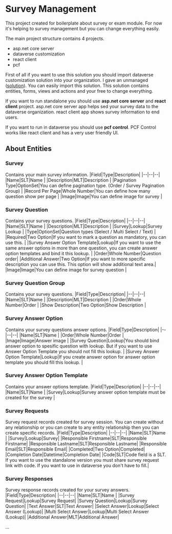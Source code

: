 # Survey Management

This project created for boilerplate about survey or exam module. For now it's helping to survey management but you can change everything easily. 

The main project structure contains 4 projects. 
- asp.net core server
- dataverse customization
- react client
- pcf

First of all if you want to use this solution you should import dataverse customization solution into your organization. I gave an unmanaged ([solution](https://github.com/hzengindev/survey-management/blob/main/src/dataverse-customization/SurveyManagement_1_0_0_1.zip)). You can easily import this solution. This solution contains entities, forms, views and actions and your free to change everything.

If you want to run standalone you should use **asp.net core server** and **react client** project. asp.net core server app helps sed your survey data to the dataverse organization. react client app shows survey information to end users.

If you want to run in dataverse you should use **pcf control**. PCF Control works like react client and has a very user friendly UI.

## About Entities

### Survey
 Contains your main survey information.
|Field|Type|Description|
|--|--|--|
|Name|SLT|Name |
|Description|MLT|Description |
|Pagination Type|OptionSet|You can define pagination type. (Order / Survey Pagination Group) |
|Record Per Page|Whole Number|You can define how many question show per page |
|Image|Image|You can define image for survey |

### Survey Question
 Contains your survey questions.
|Field|Type|Description|
|--|--|--|
|Name|SLT|Name |
|Description|MLT|Description |
|Survey|Lookup|Survey Lookup |
|Type|OptionSet|Question types (Select / Multi Select / Text) |
|Required|Two Option|If you want to mark a question as mandatory, you can use this. |
|Survey Answer Option Template|Lookup|If you want to use the same answer options in more than one question, you can create answer option templates and bind it this lookup. |
|Order|Whole Number|Question order|
|Additional Answer|Two Option|If you want to more specific description you can use this. This option will show additional text area.|
|Image|Image|You can define image for survey question |

### Survey Question Group
 Contains your survey questions.
|Field|Type|Description|
|--|--|--|
|Name|SLT|Name |
|Description|MLT|Description |
|Order|Whole Number|Order |
|Show Description|Two Option|Show Description |

### Survey Answer Option
 Contains your survey questions answer options.
|Field|Type|Description|
|--|--|--|
|Name|SLT|Name |
|Order|Whole Number|Order |
|Image|Image|Answer image |
|Survey Question|Lookup|You should bind answer option to spesific question with lookup. But if you want to use Answer Option Template you should not fill this lookup. |
|Survey Answer Option Template|Lookup|If you create answer option for answer option template you should fill this lookup.  |

### Survey Answer Option Template
 Contains your answer options template.
|Field|Type|Description|
|--|--|--|
|Name|SLT|Name |
|Survey|Lookup|Survey answer option template must be created for the survey |

### Survey Requests
 Survey request records created for survey session. You can create without any relationship or you can create to any entity relationship then you can create specific records. 
|Field|Type|Description|
|--|--|--|
|Name|SLT|Name |
|Survey|Lookup|Survey|
|Responsible Firstname|SLT|Responsible Firstname|
|Responsible Lastname|SLT|Responsible Lastname|
|Responsible Email|SLT|Responsible Email|
|Completed|Two Option|Completed|
|Completion Date|Datetime|Completion Date|
|Code|SLT|Code field is a SLT. If you want to use the standalone version you must share survey request link with code. If you want to use in dataverse you don't have to fill.|

### Survey Responses
 Survey response records created for your survey answers.
|Field|Type|Description|
|--|--|--|
|Name|SLT|Name |
|Survey Request|Lookup|Survey Request|
|Survey Question|Lookup|Survey Question|
|Text Answer|SLT|Text Answer|
|Select Answer|Lookup|Select Answer (Lookup)|
|Multi Select Answer|Lookup|Multi Select Answer (Lookup)|
|Additional Answer|MLT|Additional Answer|

...
